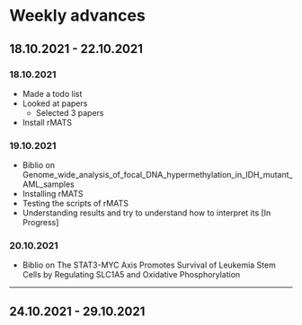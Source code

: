 # Weekly advances

## 18.10.2021 - 22.10.2021

### 18.10.2021

* Made a todo list
* Looked at papers
  * Selected 3 papers
* Install rMATS

### 19.10.2021

* Biblio on Genome_wide_analysis_of_focal_DNA_hypermethylation_in_IDH_mutant_AML_samples
* Installing rMATS
* Testing the scripts of rMATS
* Understanding results and try to understand how to interpret its [In Progress]

### 20.10.2021

* Biblio on The STAT3-MYC Axis Promotes Survival of Leukemia Stem Cells by Regulating SLC1A5 and Oxidative Phosphorylation



---------

## 24.10.2021 - 29.10.2021
